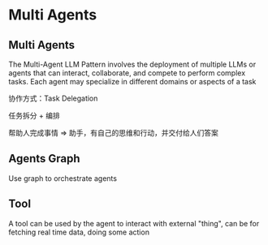 # Multi Agents

## Multi Agents

The Multi-Agent LLM Pattern involves the deployment of multiple LLMs or agents that can interact, collaborate, and compete to perform complex tasks. Each agent may specialize in different domains or aspects of a task

协作方式：Task Delegation

任务拆分 + 编排

帮助人完成事情 => 助手，有自己的思维和行动，并交付给人们答案

## Agents Graph

Use graph to orchestrate agents

## Tool

A tool can be used by the agent to interact with external "thing", can be for fetching real time data, doing some action
